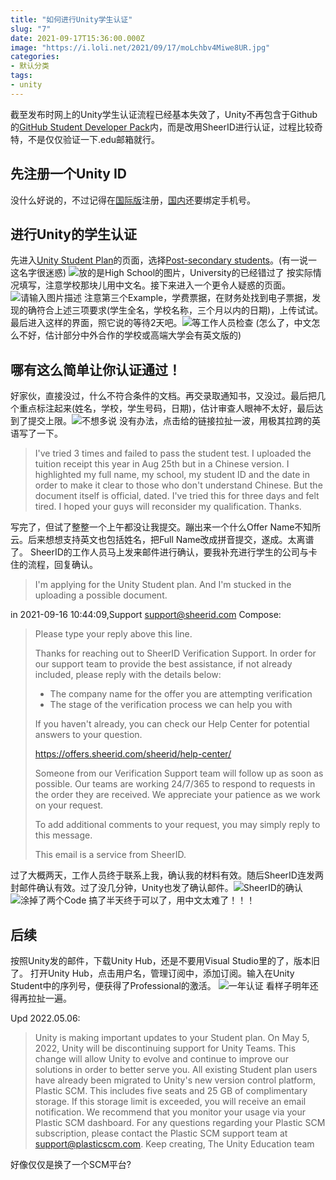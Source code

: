 ```yaml
---
title: "如何进行Unity学生认证"
slug: "7"
date: 2021-09-17T15:36:00.000Z
image: "https://i.loli.net/2021/09/17/moLchbv4Miwe8UR.jpg"
categories:
- 默认分类
tags:
- unity
---
```


截至发布时网上的Unity学生认证流程已经基本失效了，Unity不再包含于Github的[GitHub Student Developer Pack](https://education.github.com/pack)内，而是改用SheerID进行认证，过程比较奇特，不是仅仅验证一下.edu邮箱就行。
## 先注册一个Unity ID
没什么好说的，不过记得在[国际版](https://id.unity.com/)注册，[国内](https://id.unity.cn/)还要绑定手机号。
## 进行Unity的学生认证
先进入[Unity Student Plan](https://unity.com/products/unity-student)的页面，选择[Post-secondary students](https://api.unity.com/v1/oauth2/authorize/student?student_type=university)。(有一说一这名字很迷惑)
![放的是High School的图片，University的已经错过了][1]
按实际情况填写，注意学校那块儿用中文名。接下来进入一个更令人疑惑的页面。![请输入图片描述][2]
注意第三个Example，学费票据，在财务处找到电子票据，发现的确符合上述三项要求(学生全名，学校名称，三个月以内的日期)，上传试试。最后进入这样的界面，照它说的等待2天吧。![等工作人员检查][3]
(怎么了，中文怎么不好，估计部分中外合作的学校或高端大学会有英文版的)
## 哪有这么简单让你认证通过！
好家伙，直接没过，什么不符合条件的文档。再交录取通知书，又没过。最后把几个重点标注起来(姓名，学校，学生号码，日期)，估计审查人眼神不太好，最后达到了提交上限。![不想多说][4]
没有办法，点击给的链接拉扯一波，用极其拉跨的英语写了一下。

> I've tried 3 times and failed to pass the student test. I uploaded the tuition receipt this year in Aug 25th but in a Chinese version. I highlighted my full name, my school, my student ID and the date in order to make it clear to those who don't understand Chinese. But the document itself is official, dated. I've tried this for three days and felt tired. I hoped your guys will reconsider my qualification. Thanks.

写完了，但试了整整一个上午都没让我提交。蹦出来一个什么Offer Name不知所云。后来想想支持英文也包括姓名，把Full Name改成拼音提交，遂成。太离谱了。
SheerID的工作人员马上发来邮件进行确认，要我补充进行学生的公司与卡住的流程，回复确认。

> I'm applying for the Unity Student plan. And I'm stucked in the uploading a possible document.


in 2021-09-16 10:44:09,Support <support@sheerid.com> Compose:

>Please type your reply above this line.
>
>Thanks for reaching out to SheerID Verification Support. In order for our support team to provide the best assistance, if not already included, please reply with the details below:
>
>- The company name for the offer you are attempting verification
>- The stage of the verification process we can help you with
>
>If you haven't already, you can check our Help Center for potential answers to your question.
>
>https://offers.sheerid.com/sheerid/help-center/
>
>Someone from our Verification Support team will follow up as soon as possible. Our teams are working 24/7/365 to respond to requests in the order they are received. We appreciate your patience as we work on your request.
>
>To add additional comments to your request, you may simply reply to this message.
>
>This email is a service from SheerID.

过了大概两天，工作人员终于联系上我，确认我的材料有效。随后SheerID连发两封邮件确认有效。过了没几分钟，Unity也发了确认邮件。![SheerID的确认][5]![涂掉了两个Code][6]
搞了半天终于可以了，用中文太难了！！！
## 后续
按照Unity发的邮件，下载Unity Hub，还是不要用Visual Studio里的了，版本旧了。
打开Unity Hub，点击用户名，管理订阅中，添加订阅。输入在Unity Student中的序列号，便获得了Professional的激活。
![一年认证][7]
看样子明年还得再拉扯一遍。

Upd 2022.05.06:

> Unity is making important updates to your Student plan.   On May 5,
> 2022, Unity will be discontinuing support for Unity Teams. This change
> will allow Unity to evolve and continue to improve our solutions in
> order to better serve you.   All existing Student plan users have
> already been migrated to Unity's new version control platform, Plastic
> SCM. This includes five seats and 25 GB of complimentary storage. If
> this storage limit is exceeded, you will receive an email
> notification. We recommend that you monitor your usage via your
> Plastic SCM dashboard. For any questions regarding your Plastic SCM
> subscription, please contact the Plastic SCM support team at
> support@plasticscm.com.   Keep creating, The Unity Education team

好像仅仅是换了一个SCM平台?

  [1]: https://i.loli.net/2021/09/14/ezr38qvGFxEPHct.png
  [2]: https://i.loli.net/2021/09/14/XufqZ4rhDEezp3n.png
  [3]: https://i.loli.net/2021/09/14/uNJbeAajD47RvPI.png
  [4]: https://i.loli.net/2021/09/17/4acJgUBNKhdxX65.png
  [5]: https://i.loli.net/2021/09/17/KPV5vldBQp73Cih.png
  [6]: https://i.loli.net/2021/09/17/nsHKMF5hwPbjWxe.png
  [7]: https://i.loli.net/2021/09/17/HoeMLRqxgQh6Juw.png
